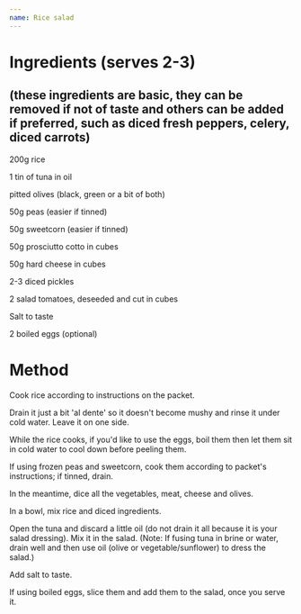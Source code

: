 ```yaml
---
name: Rice salad
---
```

# Ingredients (serves 2-3)

## (these ingredients are basic, they can be removed if not of taste and others can be added if preferred, such as diced fresh peppers, celery, diced carrots)

200g rice

1 tin of tuna in oil

pitted olives (black, green or a bit of both)

50g peas (easier if tinned)

50g sweetcorn (easier if tinned)

50g prosciutto cotto in cubes

50g hard cheese in cubes

2-3 diced pickles

2 salad tomatoes, deseeded and cut in cubes

Salt to taste

2 boiled eggs (optional)



# Method

Cook rice according to instructions on the packet. 

Drain it just a bit 'al dente' so it doesn't become mushy and rinse it under cold water. Leave it on one side.

While the rice cooks, if you'd like to use the eggs, boil them then let them sit in cold water to cool down before peeling them.

If using frozen peas and sweetcorn, cook them according to packet's instructions; if tinned, drain.

In the meantime, dice all the vegetables, meat, cheese and olives.

In a bowl, mix rice and diced ingredients.

Open the tuna and discard a little oil (do not drain it all because it is your salad dressing). Mix it in the salad. (Note: If fusing tuna in brine or water, drain well and then use oil (olive or vegetable/sunflower) to dress the salad.)

Add salt to taste.

If using boiled eggs, slice them and add them to the salad, once you serve it.
